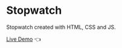 # Stopwatch

Stopwatch created with HTML, CSS and JS.

[Live Demo](https://fanglong13.github.io/stopwatch/) :point_left:

